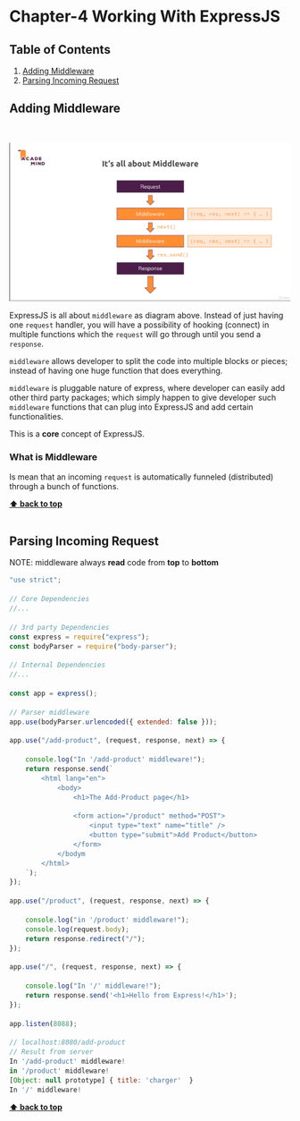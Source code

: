 # Chapter-4 Working With ExpressJS

## Table of Contents
1. [Adding Middleware](#adding-middleware)
2. [Parsing Incoming Request](#parsing-incoming-request)

## Adding Middleware
<br />

![chapter-4-1.png](./images/chapter-4-1.png "All about Middleware")

ExpressJS is all about `middleware` as diagram above. Instead of just having one
`request` handler, you will have a possibility of hooking (connect) in multiple
functions which the `request` will go through until you send a `response`.

`middleware` allows developer to split the code into multiple blocks or pieces;
instead of having one huge function that does everything.

`middleware` is pluggable nature of express, where developer can easily add
other third party packages; which simply happen to give developer such
`middleware` functions that can plug into ExpressJS and add certain
functionalities.

This is a **core** concept of ExpressJS.

### What is Middleware

Is mean that an incoming `request` is automatically funneled (distributed)
through a bunch of functions.

**[⬆ back to top](#table-of-contents)**
<br/>
<br/>

## Parsing Incoming Request

NOTE: middleware always **read** code from **top** to **bottom**

```javascript
"use strict";

// Core Dependencies
//...

// 3rd party Dependencies
const express = require("express");
const bodyParser = require("body-parser");

// Internal Dependencies
//...

const app = express();

// Parser middleware
app.use(bodyParser.urlencoded({ extended: false }));

app.use("/add-product", (request, response, next) => {

    console.log("In '/add-product' middleware!");
    return response.send(`
        <html lang="en">
            <body>
                <h1>The Add-Product page</h1>

                <form action="/product" method="POST">
                    <input type="text" name="title" />
                    <button type="submit">Add Product</button>
                </form>
            </bodym
        </html>
    `);
});

app.use("/product", (request, response, next) => {

    console.log("in '/product' middleware!");
    console.log(request.body);
    return response.redirect("/");
});

app.use("/", (request, response, next) => {

    console.log("In '/' middleware!");
    return response.send('<h1>Hello from Express!</h1>');
});

app.listen(8088);

// localhost:8080/add-product
// Result from server
In '/add-product' middleware!
in '/product' middleware!
[Object: null prototype] { title: 'charger'  }
In '/' middleware!
```

**[⬆ back to top](#table-of-contents)**
<br/>
<br/>
